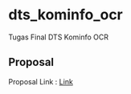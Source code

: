 # dts_kominfo_ocr

Tugas Final DTS Kominfo OCR

## Proposal

Proposal Link : [Link](https://docs.google.com/document/d/1O5xhVrJ-hMV7aquBTSG0shwn3Vj9rqU6/edit)
